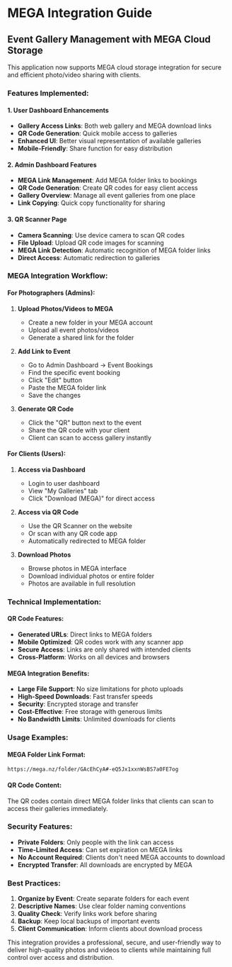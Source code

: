 # MEGA Integration Guide

## Event Gallery Management with MEGA Cloud Storage

This application now supports MEGA cloud storage integration for secure and efficient photo/video sharing with clients.

### Features Implemented:

#### 1. **User Dashboard Enhancements**
- **Gallery Access Links**: Both web gallery and MEGA download links
- **QR Code Generation**: Quick mobile access to galleries
- **Enhanced UI**: Better visual representation of available galleries
- **Mobile-Friendly**: Share function for easy distribution

#### 2. **Admin Dashboard Features**
- **MEGA Link Management**: Add MEGA folder links to bookings
- **QR Code Generation**: Create QR codes for easy client access
- **Gallery Overview**: Manage all event galleries from one place
- **Link Copying**: Quick copy functionality for sharing

#### 3. **QR Scanner Page**
- **Camera Scanning**: Use device camera to scan QR codes
- **File Upload**: Upload QR code images for scanning
- **MEGA Link Detection**: Automatic recognition of MEGA folder links
- **Direct Access**: Automatic redirection to galleries

### MEGA Integration Workflow:

#### For Photographers (Admins):
1. **Upload Photos/Videos to MEGA**
   - Create a new folder in your MEGA account
   - Upload all event photos/videos
   - Generate a shared link for the folder

2. **Add Link to Event**
   - Go to Admin Dashboard → Event Bookings
   - Find the specific event booking
   - Click "Edit" button
   - Paste the MEGA folder link
   - Save the changes

3. **Generate QR Code**
   - Click the "QR" button next to the event
   - Share the QR code with your client
   - Client can scan to access gallery instantly

#### For Clients (Users):
1. **Access via Dashboard**
   - Login to user dashboard
   - View "My Galleries" tab
   - Click "Download (MEGA)" for direct access

2. **Access via QR Code**
   - Use the QR Scanner on the website
   - Or scan with any QR code app
   - Automatically redirected to MEGA folder

3. **Download Photos**
   - Browse photos in MEGA interface
   - Download individual photos or entire folder
   - Photos are available in full resolution

### Technical Implementation:

#### QR Code Features:
- **Generated URLs**: Direct links to MEGA folders
- **Mobile Optimized**: QR codes work with any scanner app
- **Secure Access**: Links are only shared with intended clients
- **Cross-Platform**: Works on all devices and browsers

#### MEGA Integration Benefits:
- **Large File Support**: No size limitations for photo uploads
- **High-Speed Downloads**: Fast transfer speeds
- **Security**: Encrypted storage and transfer
- **Cost-Effective**: Free storage with generous limits
- **No Bandwidth Limits**: Unlimited downloads for clients

### Usage Examples:

#### MEGA Folder Link Format:
```
https://mega.nz/folder/GAcEhCyA#-eQ5Jx1xxnWsBS7a0FE7og
```

#### QR Code Content:
The QR codes contain direct MEGA folder links that clients can scan to access their galleries immediately.

### Security Features:
- **Private Folders**: Only people with the link can access
- **Time-Limited Access**: Can set expiration on MEGA links
- **No Account Required**: Clients don't need MEGA accounts to download
- **Encrypted Transfer**: All downloads are encrypted by MEGA

### Best Practices:
1. **Organize by Event**: Create separate folders for each event
2. **Descriptive Names**: Use clear folder naming conventions
3. **Quality Check**: Verify links work before sharing
4. **Backup**: Keep local backups of important events
5. **Client Communication**: Inform clients about download process

This integration provides a professional, secure, and user-friendly way to deliver high-quality photos and videos to clients while maintaining full control over access and distribution.